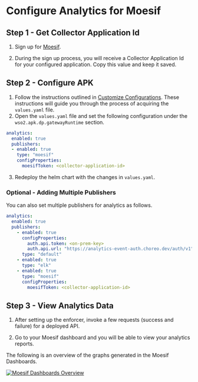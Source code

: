 # Configure Analytics for Moesif

## Step 1 - Get Collector Application Id

1. Sign up for <a href="https://www.moesif.com" target="_blank">Moesif</a>.

2. During the sign up process, you will receive a Collector Application Id for your configured application. Copy this value and keep it saved.

## Step 2 - Configure APK

1. Follow the instructions outlined in <a href="../../Customize-Configurations" target="_blank">Customize Configurations</a>. These instructions will guide you through the process of acquiring the `values.yaml` file. 
2. Open the `values.yaml` file and set the following configuration under the `wso2.apk.dp.gatewayRuntime` section.

```yaml
analytics:
  enabled: true
  publishers:
  - enabled: true
    type: "moesif"
    configProperties:
      moesifToken: <collector-application-id>
```

3. Redeploy the helm chart with the changes in `values.yaml`.

### Optional - Adding Multiple Publishers

You can also set multiple publishers for analytics as follows.
```yaml
analytics:
  enabled: true
  publishers:
    - enabled: true
      configProperties:
        auth.api.token: <on-prem-key>
        auth.api.url: "https://analytics-event-auth.choreo.dev/auth/v1"
      type: "default"
    - enabled: true
      type: "elk"
    - enabled: true
      type: "moesif"
      configProperties:
        moesifToken: <collector-application-id>
```

## Step 3 - View Analytics Data

1. After setting up the enforcer, invoke a few requests (success and failure) for a deployed API.

2. Go to your Moesif dashboard and you will be able to view your analytics reports.

The following is an overview of the graphs generated in the Moesif Dashboards.

[![Moesif Dashboards Overview](../../assets/img/analytics/moesif-dashboards-overview.png)](../../assets/img/analytics/moesif-dashboards-overview.png)


